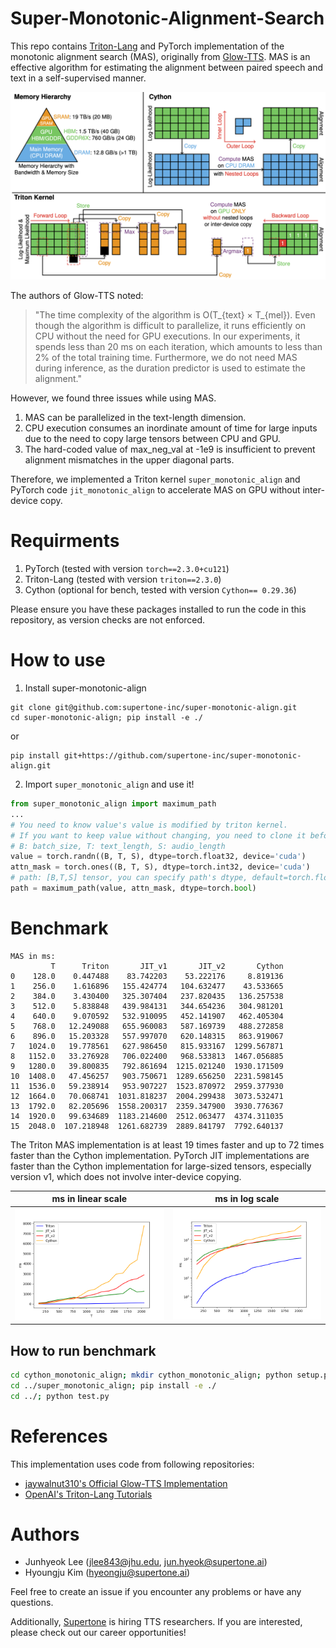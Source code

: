 # Super-Monotonic-Alignment-Search

This repo contains [Triton-Lang](https://github.com/triton-lang/triton) and PyTorch implementation of the monotonic alignment search (MAS), originally from [Glow-TTS](https://arxiv.org/abs/2005.11129).
MAS is an effective algorithm for estimating the alignment between paired speech and text in a self-supervised manner.

![Image0](./assets/memory_read_write.png)


The authors of Glow-TTS noted:
> "The time complexity of the algorithm is O(T_{text} × T_{mel}). Even though the algorithm is difficult to parallelize, it runs efficiently on CPU without the need for GPU executions. In our experiments, it spends less than 20 ms on each iteration, which amounts to less than 2% of the total training time. Furthermore, we do not need MAS during inference, as the duration predictor is used to estimate the alignment."

However, we found three issues while using MAS.
1. MAS can be parallelized in the text-length dimension.
2. CPU execution consumes an inordinate amount of time for large inputs due to the need to copy large tensors between CPU and GPU.
3. The hard-coded value of max_neg_val at -1e9 is insufficient to prevent alignment mismatches in the upper diagonal parts.

Therefore, we implemented a Triton kernel `super_monotonic_align` and PyTorch code `jit_monotonic_align` to accelerate MAS on GPU without inter-device copy.

# Requirments
1. PyTorch (tested with version `torch==2.3.0+cu121`)
2. Triton-Lang (tested with version `triton==2.3.0`)
3. Cython (optional for bench, tested with version `Cython== 0.29.36`)

Please ensure you have these packages installed to run the code in this repository, as version checks are not enforced.

# How to use
1. Install super-monotonic-align
```
git clone git@github.com:supertone-inc/super-monotonic-align.git
cd super-monotonic-align; pip install -e ./
```
or
```
pip install git+https://github.com/supertone-inc/super-monotonic-align.git
```
2. Import `super_monotonic_align` and use it!
```python
from super_monotonic_align import maximum_path
...
# You need to know value's value is modified by triton kernel.
# If you want to keep value without changing, you need to clone it before maximum_path.
# B: batch_size, T: text_length, S: audio_length
value = torch.randn((B, T, S), dtype=torch.float32, device='cuda')
attn_mask = torch.ones((B, T, S), dtype=torch.int32, device='cuda')
# path: [B,T,S] tensor, you can specify path's dtype, default=torch.float32
path = maximum_path(value, attn_mask, dtype=torch.bool)
```

# Benchmark
```
MAS in ms:
         T      Triton       JIT_v1       JIT_v2       Cython
0    128.0    0.447488    83.742203    53.222176     8.819136
1    256.0    1.616896   155.424774   104.632477    43.533665
2    384.0    3.430400   325.307404   237.820435   136.257538
3    512.0    5.838848   439.984131   344.654236   304.981201
4    640.0    9.070592   532.910095   452.141907   462.405304
5    768.0   12.249088   655.960083   587.169739   488.272858
6    896.0   15.203328   557.997070   620.148315   863.919067
7   1024.0   19.778561   627.986450   815.933167  1299.567871
8   1152.0   33.276928   706.022400   968.533813  1467.056885
9   1280.0   39.800835   792.861694  1215.021240  1930.171509
10  1408.0   47.456257   903.750671  1289.656250  2231.598145
11  1536.0   59.238914   953.907227  1523.870972  2959.377930
12  1664.0   70.068741  1031.818237  2004.299438  3073.532471
13  1792.0   82.205696  1558.200317  2359.347900  3930.776367
14  1920.0   99.634689  1183.214600  2512.063477  4374.311035
15  2048.0  107.218948  1261.682739  2889.841797  7792.640137
```

The Triton MAS implementation is at least 19 times faster and up to 72 times faster than the Cython implementation. PyTorch JIT implementations are faster than the Cython implementation for large-sized tensors, especially version v1, which does not involve inter-device copying.

| ms in linear scale | ms in log scale |
|----------|----------|
| ![Image 1](./assets/MAS.png) | ![Image 2](./assets/MAS_log.png) |

## How to run benchmark
```bash
cd cython_monotonic_align; mkdir cython_monotonic_align; python setup.py build_ext --inplace
cd ../super_monotonic_align; pip install -e ./
cd ../; python test.py
```

# References
This implementation uses code from following repositories:
- [jaywalnut310's Official Glow-TTS Implementation](https://github.com/jaywalnut310/glow-tts)
- [OpenAI's Triton-Lang Tutorials](https://github.com/triton-lang/triton)


# Authors
- Junhyeok Lee ([jlee843@jhu.edu](mailto:jlee843@jhu.edu), [jun.hyeok@supertone.ai](mailto:jun.hyeok@supertone.ai))
- Hyoungju Kim ([hyeongju@supertone.ai](mailto:hyeongju@supertone.ai))


Feel free to create an issue if you encounter any problems or have any questions.

Additionally, [Supertone](https://supertone.ai) is hiring TTS researchers. 
If you are interested, please check out our career opportunities!
